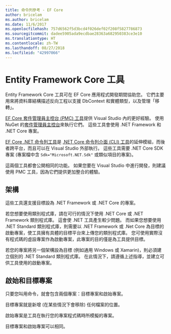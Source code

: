 ```yaml
---
title: 命令列參考 - EF Core
author: bricelam
ms.author: bricelam
ms.date: 11/6/2017
ms.openlocfilehash: 757d6562f5d3bcd4f026def02f208f5827786873
ms.sourcegitcommit: dadee5905ada9ecdbae28363a682950383ce3e10
ms.translationtype: HT
ms.contentlocale: zh-TW
ms.lasthandoff: 08/27/2018
ms.locfileid: "42997066"
---
```

<a name="entity-framework-core-tools"></a>Entity Framework Core 工具
===========================
Entity Framework Core 工具可在 EF Core 應用程式開發期間協助您。 它們主要用來將資料庫結構描述反向工程以支援 DbContext 和實體類型，以及管理「移轉」。

[EF Core 套件管理員主控台 (PMC) 工具][1]提供 Visual Studio 內的更好經驗。 使用 NuGet 的[套件管理員主控台][2]來執行它們。 這些工具會使用 .NET Framework 和 .NET Core 專案。

[EF Core .NET 命令列工具][3]是 [.NET Core 命令列介面 (CLI) 工具][4]的延伸模組，而後者跨平台，而且可以在 Visual Studio 外部執行。 這些工具需要 .NET Core SDK 專案 (專案檔中含 `Sdk="Microsoft.NET.Sdk"` 或類似項目的專案)。

這兩個工具都會公開相同的功能。 如果您要在 Visual Studio 中進行開發，則建議使用 PMC 工具，因為它們提供更加整合的體驗。

<a name="frameworks"></a>架構
----------
這些工具還支援目標設為 .NET Framework 或 .NET Core 的專案。

若您想要使用類別程式庫，請在可行的情況下使用 .NET Core 或 .NET Framework 類別程式庫。 這會使 .NET 工具產生較少問題。 而如果您想要使用 .NET Standard 類別程式庫，則需要以 .NET Framework 或 .Net Core 為目標的啟動專案，使工具擁有具體的目標平台來上傳您的類別程式庫。 您可使用實際沒有程式碼的虛設專案作為啟動專案，此專案的目的僅是為工具提供目標。

若您的專案將另一個架構設為目標 (例如通用 Windows 或 Xamarin)，則必須建立個別的 .NET Standard 類別程式庫。 在此情況下，請遵循上述指導，並建立可供工具使用的啟動專案。

<a name="startup-and-target-projects"></a>啟始和目標專案
---------------------------
只要您叫用命令，就會包含兩個專案：目標專案和啟始專案。

目標專案就是新增 (在某些情況下會移除) 任何檔案的位置。

啟始專案是工具在執行您的專案程式碼時所模擬的專案。

目標專案和啟始專案可以相同。


  [1]: powershell.md
  [2]: https://docs.microsoft.com/nuget/tools/package-manager-console
  [3]: dotnet.md
  [4]: https://docs.microsoft.com/dotnet/core/tools/
